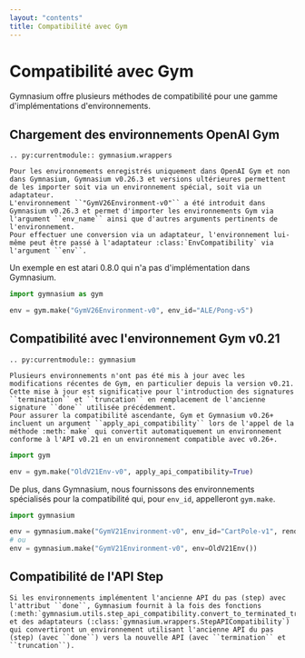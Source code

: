 ```yaml
---
layout: "contents"
title: Compatibilité avec Gym
---
```


# Compatibilité avec Gym

Gymnasium offre plusieurs méthodes de compatibilité pour une gamme d'implémentations d'environnements.

## Chargement des environnements OpenAI Gym

```{eval-rst}
.. py:currentmodule:: gymnasium.wrappers

Pour les environnements enregistrés uniquement dans OpenAI Gym et non dans Gymnasium, Gymnasium v0.26.3 et versions ultérieures permettent de les importer soit via un environnement spécial, soit via un adaptateur.
L'environnement ``"GymV26Environment-v0"`` a été introduit dans Gymnasium v0.26.3 et permet d'importer les environnements Gym via l'argument ``env_name`` ainsi que d'autres arguments pertinents de l'environnement.
Pour effectuer une conversion via un adaptateur, l'environnement lui-même peut être passé à l'adaptateur :class:`EnvCompatibility` via l'argument ``env``.
```

Un exemple en est atari 0.8.0 qui n'a pas d'implémentation dans Gymnasium.
```python
import gymnasium as gym

env = gym.make("GymV26Environment-v0", env_id="ALE/Pong-v5")
```

## Compatibilité avec l'environnement Gym v0.21

```{eval-rst}
.. py:currentmodule:: gymnasium

Plusieurs environnements n'ont pas été mis à jour avec les modifications récentes de Gym, en particulier depuis la version v0.21.
Cette mise à jour est significative pour l'introduction des signatures ``termination`` et ``truncation`` en remplacement de l'ancienne signature ``done`` utilisée précédemment.
Pour assurer la compatibilité ascendante, Gym et Gymnasium v0.26+ incluent un argument ``apply_api_compatibility`` lors de l'appel de la méthode :meth:`make` qui convertit automatiquement un environnement conforme à l'API v0.21 en un environnement compatible avec v0.26+.
```

```python
import gym

env = gym.make("OldV21Env-v0", apply_api_compatibility=True)
```

De plus, dans Gymnasium, nous fournissons des environnements spécialisés pour la compatibilité qui, pour ``env_id``, appelleront ``gym.make``.
```python
import gymnasium

env = gymnasium.make("GymV21Environment-v0", env_id="CartPole-v1", render_mode="human")
# ou
env = gymnasium.make("GymV21Environment-v0", env=OldV21Env())

```

## Compatibilité de l'API Step

```{eval-rst}
Si les environnements implémentent l'ancienne API du pas (step) avec l'attribut ``done``, Gymnasium fournit à la fois des fonctions (:meth:`gymnasium.utils.step_api_compatibility.convert_to_terminated_truncated_step_api`) et des adaptateurs (:class:`gymnasium.wrappers.StepAPICompatibility`) qui convertiront un environnement utilisant l'ancienne API du pas (step) (avec ``done``) vers la nouvelle API (avec ``termination`` et ``truncation``).
```
